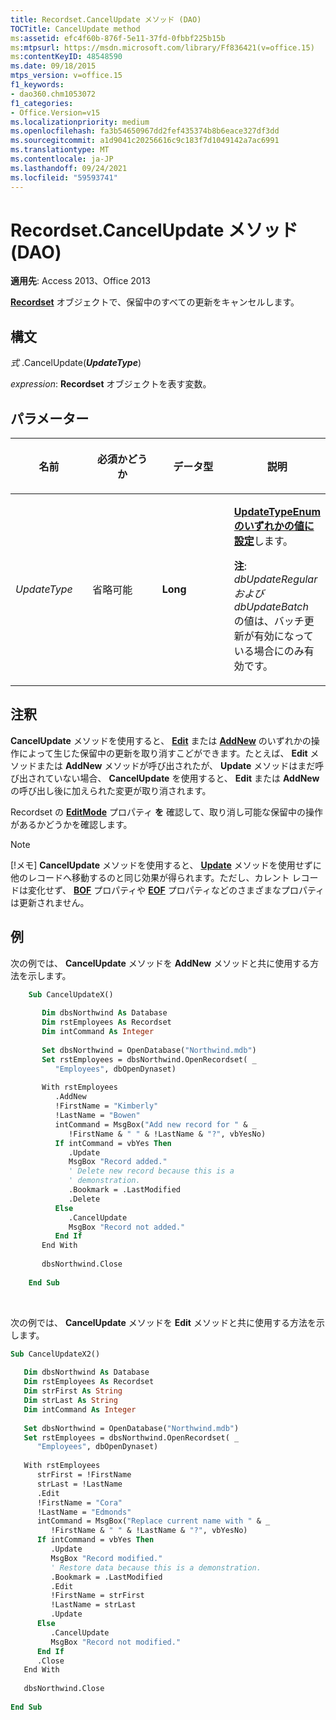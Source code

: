 ```yaml
---
title: Recordset.CancelUpdate メソッド (DAO)
TOCTitle: CancelUpdate method
ms:assetid: efc4f60b-876f-5e11-37fd-0fbbf225b15b
ms:mtpsurl: https://msdn.microsoft.com/library/Ff836421(v=office.15)
ms:contentKeyID: 48548590
ms.date: 09/18/2015
mtps_version: v=office.15
f1_keywords:
- dao360.chm1053072
f1_categories:
- Office.Version=v15
ms.localizationpriority: medium
ms.openlocfilehash: fa3b54650967dd2fef435374b8b6eace327df3dd
ms.sourcegitcommit: a1d9041c20256616c9c183f7d1049142a7ac6991
ms.translationtype: MT
ms.contentlocale: ja-JP
ms.lasthandoff: 09/24/2021
ms.locfileid: "59593741"
---
```

# <a name="recordsetcancelupdate-method-dao"></a>Recordset.CancelUpdate メソッド (DAO)

**適用先**: Access 2013、Office 2013

**[Recordset](recordset-object-dao.md)** オブジェクトで、保留中のすべての更新をキャンセルします。

## <a name="syntax"></a>構文

*式* .CancelUpdate(***UpdateType***)

*expression*: **Recordset** オブジェクトを表す変数。

## <a name="parameters"></a>パラメーター

<table>
<colgroup>
<col style="width: 25%" />
<col style="width: 25%" />
<col style="width: 25%" />
<col style="width: 25%" />
</colgroup>
<thead>
<tr class="header">
<th><p>名前</p></th>
<th><p>必須かどうか</p></th>
<th><p>データ型</p></th>
<th><p>説明</p></th>
</tr>
</thead>
<tbody>
<tr class="odd">
<td><p><em>UpdateType</em></p></td>
<td><p>省略可能</p></td>
<td><p><strong>Long</strong></p></td>
<td><p><strong><a href="updatetypeenum-enumeration-dao.md">UpdateTypeEnum のいずれかの値に設定</a></strong>します。</p><p><strong>注</strong>: <EM>dbUpdateRegular および</EM> <EM>dbUpdateBatch</EM> の値は、バッチ更新が有効になっている場合にのみ有効です。</p>
</td>
</tr>
</tbody>
</table>


## <a name="remarks"></a>注釈

**CancelUpdate** メソッドを使用すると、 **[Edit](recordset-edit-method-dao.md)** または **[AddNew](recordset-addnew-method-dao.md)** のいずれかの操作によって生じた保留中の更新を取り消すこどができます。たとえば、 **Edit** メソッドまたは **AddNew** メソッドが呼び出されたが、 **Update** メソッドはまだ呼び出されていない場合、 **CancelUpdate** を使用すると、 **Edit** または **AddNew** の呼び出し後に加えられた変更が取り消されます。

Recordset の **[EditMode](recordset-editmode-property-dao.md)** プロパティ **を** 確認して、取り消し可能な保留中の操作があるかどうかを確認します。

> [!NOTE]
> [!メモ] **CancelUpdate** メソッドを使用すると、 **[Update](recordset-update-method-dao.md)** メソッドを使用せずに他のレコードへ移動するのと同じ効果が得られます。ただし、カレント レコードは変化せず、 **[BOF](recordset-bof-property-dao.md)** プロパティや **[EOF](recordset-eof-property-dao.md)** プロパティなどのさまざまなプロパティは更新されません。


## <a name="example"></a>例

次の例では、 **CancelUpdate** メソッドを **AddNew** メソッドと共に使用する方法を示します。

```vb
    Sub CancelUpdateX() 
     
       Dim dbsNorthwind As Database 
       Dim rstEmployees As Recordset 
       Dim intCommand As Integer 
     
       Set dbsNorthwind = OpenDatabase("Northwind.mdb") 
       Set rstEmployees = dbsNorthwind.OpenRecordset( _ 
          "Employees", dbOpenDynaset) 
     
       With rstEmployees 
          .AddNew 
          !FirstName = "Kimberly" 
          !LastName = "Bowen" 
          intCommand = MsgBox("Add new record for " & _ 
             !FirstName & " " & !LastName & "?", vbYesNo) 
          If intCommand = vbYes Then 
             .Update 
             MsgBox "Record added." 
             ' Delete new record because this is a  
             ' demonstration. 
             .Bookmark = .LastModified 
             .Delete 
          Else 
             .CancelUpdate 
             MsgBox "Record not added." 
          End If 
       End With 
     
       dbsNorthwind.Close 
     
    End Sub 
```

<br/>

次の例では、 **CancelUpdate** メソッドを **Edit** メソッドと共に使用する方法を示します。

```vb
Sub CancelUpdateX2() 
 
   Dim dbsNorthwind As Database 
   Dim rstEmployees As Recordset 
   Dim strFirst As String 
   Dim strLast As String 
   Dim intCommand As Integer 
 
   Set dbsNorthwind = OpenDatabase("Northwind.mdb") 
   Set rstEmployees = dbsNorthwind.OpenRecordset( _ 
      "Employees", dbOpenDynaset) 
 
   With rstEmployees 
      strFirst = !FirstName 
      strLast = !LastName 
      .Edit 
      !FirstName = "Cora" 
      !LastName = "Edmonds" 
      intCommand = MsgBox("Replace current name with " & _ 
         !FirstName & " " & !LastName & "?", vbYesNo) 
      If intCommand = vbYes Then 
         .Update 
         MsgBox "Record modified." 
         ' Restore data because this is a demonstration. 
         .Bookmark = .LastModified 
         .Edit 
         !FirstName = strFirst 
         !LastName = strLast 
         .Update 
      Else 
         .CancelUpdate 
         MsgBox "Record not modified." 
      End If 
      .Close 
   End With 
 
   dbsNorthwind.Close 
 
End Sub 
 
```


